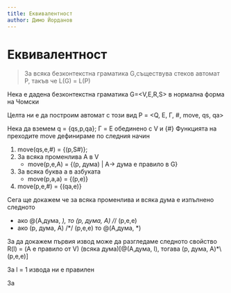 ```yaml
---
title: Еквивалентност
author: Димо Йорданов
---
```


# Еквивалентност
> За всяка безконтекстна граматика G,съществува стеков автомат P, такъв че L(G) = L(P)

Нека е дадена безконтекстна граматика G=<V,E,R,S> в нормална форма на Чомски

Целта ни е да построим автомат с този вид
P = <Q, E, Г, #, move, qs, qa>

Нека да вземем q = {qs,p,qa};
Г = E обединено с V и {#}
Функцията на преходите move дефинираме по следния начин
1. move(qs,e,#) = {(p,S#)};
2. За всяка променлива A в V
    - move(p,e,A) = {(p, дума) | A-> дума е правило в G}
3. За всяка буква a в азбуката
    - move(p,a,a) = {(p,e)}
4. move(p,e,#) = {(qa,e)}

Сега ще докажем че за всяка променлива и всяка дума е изпълнено следното

- ако @(A,дума, *), то (p, дума, A) /*/ (p,e,e)
- ако (p, дума, A) /*/ (p,e,e) то @(A,дума, *)

За да докажем първия извод може да разгледаме следното свойство
R(l) = (А е правило от V) (всяка дума)\[@(A,дума, l), тогава (p, дума, A)\*\ (p,e,e)]

За l = 1 извода ни е правилен

За 



